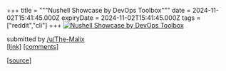 +++
title = """Nushell Showcase by DevOps Toolbox"""
date = 2024-11-02T15:41:45.000Z
expiryDate = 2024-11-02T15:41:45.000Z
tags = ["reddit","cli"]
+++
[![Nushell Showcase by DevOps Toolbox](https://external-preview.redd.it/I7LVlIhbFugRbS8z05knnCKF0OLRCh9wJ4yXfppuXJU.jpg?width=320&crop=smart&auto=webp&s=d97aaeeaf3c2b1dc260402fe9a98f6f2687a67ba "Nushell Showcase by DevOps Toolbox")](https://www.reddit.com/r/commandline/comments/1ghz9g1/nushell_showcase_by_devops_toolbox/)

submitted by [/u/The-Malix](https://www.reddit.com/user/The-Malix)  
[\[link\]](https://youtu.be/uJsZATwQ3R8?si=OVK7gIkNXFwPdzBx) [\[comments\]](https://www.reddit.com/r/commandline/comments/1ghz9g1/nushell_showcase_by_devops_toolbox/)

[[source]](https://www.reddit.com/r/commandline/comments/1ghz9g1/nushell_showcase_by_devops_toolbox/)
